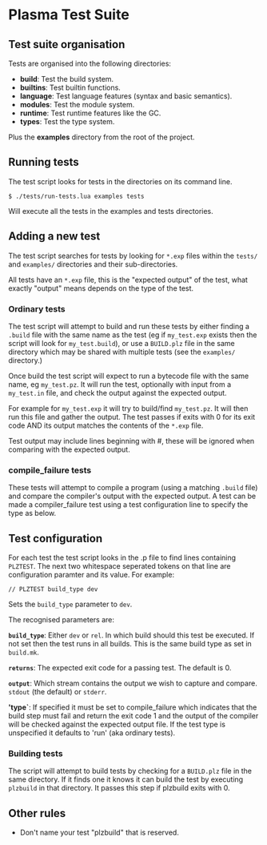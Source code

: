
Plasma Test Suite
=================

Test suite organisation
-----------------------

Tests are organised into the following directories:

 * **build**: Test the build system.
 * **builtins**: Test builtin functions.
 * **language**: Test language features (syntax and basic semantics).
 * **modules**: Test the module system.
 * **runtime**: Test runtime features like the GC.
 * **types**: Test the type system.

Plus the **examples** directory from the root of the project.

Running tests
-------------

The test script looks for tests in the directories on its command line.

    $ ./tests/run-tests.lua examples tests

Will execute all the tests in the examples and tests directories.

Adding a new test
-----------------

The test script searches for tests by looking for `*.exp` files within the
`tests/` and `examples/` directories and their sub-directories.

All tests have an `*.exp` file, this is the "expected output" of the test,
what exactly "output" means depends on the type of the test.

### Ordinary tests

The test script will attempt to build and run these tests by either finding
a `.build` file with the same name as the test (eg if `my_test.exp` exists
then the script will look for `my_test.build`), or use a `BUILD.plz` file in
the same directory which may be shared with multiple tests (see the
`examples/` directory.)

Once build the test script will expect to run a bytecode file with the same
name, eg `my_test.pz`.  It will run the test, optionally with input from a
`my_test.in` file, and check the output against the expected output.

For example for `my_test.exp` it will
try to build/find `my_test.pz`.  It will then run this file and gather the
output.  The test passes if exits with 0 for its exit code AND its output
matches the contents of the `*.exp` file.

Test output may include lines beginning with #, these will be ignored when
comparing with the expected output.

### compile\_failure tests

These tests will attempt to compile a program (using a matching `.build`
file) and compare the compiler's output with the expected output.  A test
can be made a compiler\_failure test using a test configuration line to
specify the type as below.

## Test configuration

For each test the test script looks in the .p file to find lines containing
`PLZTEST`.  The next two whitespace seperated tokens on that line are
configuration paramter and its value.  For example:

    // PLZTEST build_type dev

Sets the `build_type` parameter to `dev`.

The recognised parameters are:

**`build_type`**: Either `dev` or `rel`.  In which build should this test be
executed.  If not set then the test runs in all builds.  This is the same
build type as set in `build.mk`.

**`returns`**: The expected exit code for a passing test.  The default is 0.

**`output`**: Which stream contains the output we wish to capture and compare.
`stdout` (the default) or `stderr`.

**'type`**: If specified it must be set to compile\_failure which
indicates that the build step must fail and return the exit code 1 and the
output of the compiler will be checked against the expected output file.
If the test type is unspecified it defaults to 'run' (aka ordinary tests).

### Building tests

The script will attempt to build tests by checking for a `BUILD.plz` file in
the same directory.  If it finds one it knows it can build the test by
executing `plzbuild` in that directory.  It passes this step if plzbuild
exits with 0.

Other rules
-----------

 * Don't name your test "plzbuild" that is reserved.

